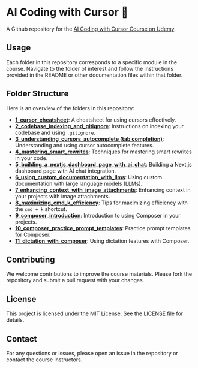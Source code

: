 # AI Coding with Cursor 🚀
A Github repository for the [AI Coding with Cursor Course on Udemy](https://www.udemy.com/course/ai-coding-with-cursor/).


## Usage

Each folder in this repository corresponds to a specific module in the course. Navigate to the folder of interest and follow the instructions provided in the README or other documentation files within that folder.

## Folder Structure

Here is an overview of the folders in this repository:

- [**1_cursor_cheatsheet**](./1_cursor_cheatsheet): A cheatsheet for using cursors effectively.
- [**2_codebase_indexing_and_gitignore**](./2_codebase_indexing_and_gitignore): Instructions on indexing your codebase and using `.gitignore`.
- [**3_understanding_cursors_autocomplete (tab completion)**](./3_understanding_cursors_autocomplete%20(tab%20completion)): Understanding and using cursor autocomplete features.
- [**4_mastering_smart_rewrites**](./4_mastering_smart_rewrites): Techniques for mastering smart rewrites in your code.
- [**5_building_a_nextjs_dashboard_page_with_ai_chat**](./5_building_a_nextjs_dashboard_page_with_ai_chat): Building a Next.js dashboard page with AI chat integration.
- [**6_using_custom_documentation_with_llms**](./6_using_custom_documentation_with_llms): Using custom documentation with large language models (LLMs).
- [**7_enhancing_context_with_image_attachments**](./7_enhancing_context_with_image_attachments): Enhancing context in your projects with image attachments.
- [**8_maximizing_cmd_k_efficiency**](./8_maximizing_cmd_k_efficiency): Tips for maximizing efficiency with the `cmd + k` shortcut.
- [**9_composer_introduction**](./9_composer_introduction): Introduction to using Composer in your projects.
- [**10_composer_practice_prompt_templates**](./10_composer_practice_prompt_templates): Practice prompt templates for Composer.
- [**11_dictation_with_composer**](./11_dictation_with_composer): Using dictation features with Composer.

## Contributing

We welcome contributions to improve the course materials. Please fork the repository and submit a pull request with your changes.

## License

This project is licensed under the MIT License. See the [LICENSE](LICENSE) file for details.

## Contact

For any questions or issues, please open an issue in the repository or contact the course instructors.